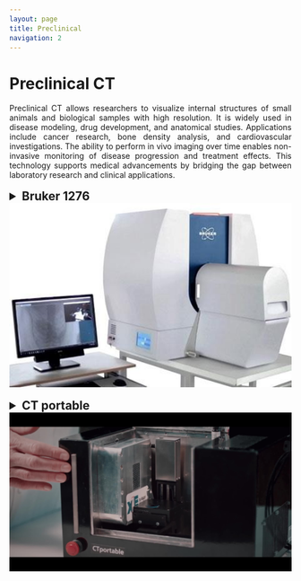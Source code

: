 ```yaml
---
layout: page
title: Preclinical
navigation: 2
---
```


# Preclinical CT 

<div style="text-align: justify;">
Preclinical CT allows researchers to visualize internal structures of small animals and biological samples with high resolution. It is widely used in disease modeling, drug development, and anatomical studies. Applications include cancer research, bone density analysis, and cardiovascular investigations. The ability to perform in vivo imaging over time enables non-invasive monitoring of disease progression and treatment effects. This technology supports medical advancements by bridging the gap between laboratory research and clinical applications.
</div>
<br>
<details>
  <summary style="font-size: 1.5em; font-weight: bold;">Bruker 1276</summary>
 
  <div style="text-align: justify;">
 <br>
  The Bruker Skyscan 1276 is a state-of-the-art micro-CT equipped with a life-support module for in-vivo use, providing a maximum resolution of 3 µm.
 <br><br>
   </div>
   <div style="text-align: center;">
    <img src="images\research\preclinical\Bruker1276_iterative.png" width="1024px" alt="Bruker SkyScan 1276">
    <em>Figure 1: Manufacturers' volume reconstruction (left) vs. custom iterative reconstruction (right) in a low dose scan.</em>
  </div>
  <br>
  <div style="text-align: center;">
    <img src="images\research\preclinical\Bruker_beamhardening.png" width="1024px" alt="Bruker SkyScan 1276">
    <em>Figure 2: Iterative reconstruction (right)  in the SkyScan can also be employed to reduce beam hardening artefacts and extend the FOV over FDK (left).</em>
  </div>
 
</details>

 <div style="text-align: center;">
    <img src="images\equipment\bruker_skyscan_1276.jpeg" width="1024px" alt="Bruker SkyScan 1276">
  </div>
<br>
<details>
  <summary style="font-size: 1.5em; font-weight: bold;">CT portable</summary>

  <div style="text-align: justify;">
<br>
  The CT portable was specifically developed for small samples made of low absorbing materials. In contrast to usual, stationary CT systems, its leightweigt and very compact design enables portability and mobile use. The in-built x-ray source produces 50 kVp x-rays. At 2.7x magnification the minimal voxel size of the system is at app. 20 µm. 
   </div>

<br><br>

</details>
<div style="text-align: center;">
    <img src="images\equipment\CTportable.png" width="1024px" alt="CT portable">
  </div>
<br>





